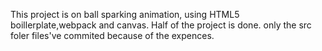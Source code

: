 This project is on ball sparking animation, using HTML5 boillerplate,webpack and canvas.
Half of the project is done.
only the src foler files've commited because of the expences.